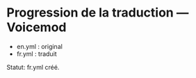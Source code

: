# Progression de la traduction — Voicemod

- en.yml : original
- fr.yml : traduit

Statut: fr.yml créé.

